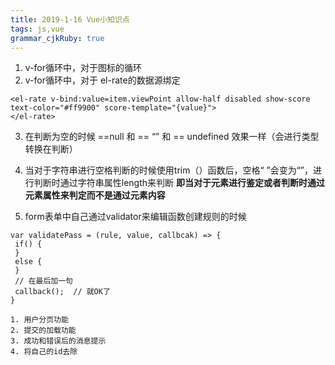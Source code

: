 ```yaml
---
title: 2019-1-16 Vue小知识点
tags: js,vue
grammar_cjkRuby: true
---
```

1. v-for循环中，对于图标的循环<i :class="item.icon"></i>
2. v-for循环中，对于 el-rate的数据源绑定
```
<el-rate v-bind:value=item.viewPoint allow-half disabled show-score text-color="#ff9900" score-template="{value}">
</el-rate>
```
3. 在判断为空的时候 ==null 和 == “” 和 == undefined 效果一样（会进行类型转换在判断）
4. 当对于字符串进行空格判断的时候使用trim（）函数后，空格“   ”会变为“”，进行判断时通过字符串属性length来判断 
 **即当对于元素进行鉴定或者判断时通过元素属性来判定而不是通过元素内容**		
 
 5. form表单中自己通过validator来编辑函数创建规则的时候
 ```
 var validatePass = (rule, value, callbcak) => {
  if() {
  }
  else {
  }
  // 在最后加一句
  callback();  // 就OK了
}
````

	1. 用户分页功能
	2. 提交的加载功能
	3. 成功和错误后的消息提示
	4. 将自己的id去除